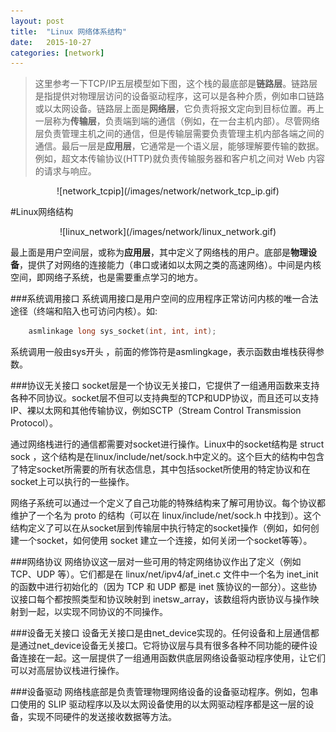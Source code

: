 ```yaml
---
layout: post
title:  "Linux 网络体系结构"
date:   2015-10-27
categories: [network]
---
```

>这里参考一下TCP/IP五层模型如下图，这个栈的最底部是**链路层**。链路层是指提供对物理层访问的设备驱动程序，这可以是各种介质，例如串口链路或以太网设备。链路层上面是**网络层**，它负责将报文定向到目标位置。再上一层称为**传输层**，负责端到端的通信（例如，在一台主机内部）。尽管网络层负责管理主机之间的通信，但是传输层需要负责管理主机内部各端之间的通信。最后一层是**应用层**，它通常是一个语义层，能够理解要传输的数据。例如，超文本传输协议(HTTP)就负责传输服务器和客户机之间对 Web 内容的请求与响应。

<center>![network_tcpip](/images/network/network_tcp_ip.gif)</center>

#Linux网络结构
<center>![linux_network](/images/network/linux_network.gif)</center>

最上面是用户空间层，或称为**应用层**，其中定义了网络栈的用户。底部是**物理设备**，提供了对网络的连接能力（串口或诸如以太网之类的高速网络）。中间是内核空间，即网络子系统，也是需要重点学习的地方。

###系统调用接口
系统调用接口是用户空间的应用程序正常访问内核的唯一合法途径（终端和陷入也可访问内核）。如:

```c
	asmlinkage long sys_socket(int, int, int);
```

系统调用一般由sys开头 ，前面的修饰符是asmlingkage，表示函数由堆栈获得参数。

###协议无关接口
socket层是一个协议无关接口，它提供了一组通用函数来支持各种不同协议。socket层不但可以支持典型的TCP和UDP协议，而且还可以支持IP、裸以太网和其他传输协议，例如SCTP（Stream Control Transmission Protocol）。

通过网络栈进行的通信都需要对socket进行操作。Linux中的socket结构是 struct sock ，这个结构是在linux/include/net/sock.h中定义的。这个巨大的结构中包含了特定socket所需要的所有状态信息，其中包括socket所使用的特定协议和在socket上可以执行的一些操作。

网络子系统可以通过一个定义了自己功能的特殊结构来了解可用协议。每个协议都维护了一个名为 proto 的结构（可以在 linux/include/net/sock.h 中找到）。这个结构定义了可以在从socket层到传输层中执行特定的socket操作（例如，如何创建一个socket，如何使用 socket 建立一个连接，如何关闭一个socket等等）。

###网络协议
网络协议这一层对一些可用的特定网络协议作出了定义（例如 TCP、UDP 等）。它们都是在 linux/net/ipv4/af_inet.c 文件中一个名为 inet_init 的函数中进行初始化的（因为 TCP 和 UDP 都是 inet 簇协议的一部分）。这些协议接口每个都按照类型和协议映射到 inetsw_array，该数组将内嵌协议与操作映射到一起，以实现不同协议的不同操作。

###设备无关接口
设备无关接口是由net_device实现的。任何设备和上层通信都是通过net_device设备无关接口。它将协议层与具有很多各种不同功能的硬件设备连接在一起。这一层提供了一组通用函数供底层网络设备驱动程序使用，让它们可以对高层协议栈进行操作。

###设备驱动
网络栈底部是负责管理物理网络设备的设备驱动程序。例如，包串口使用的 SLIP 驱动程序以及以太网设备使用的以太网驱动程序都是这一层的设备，实现不同硬件的发送接收数据等方法。